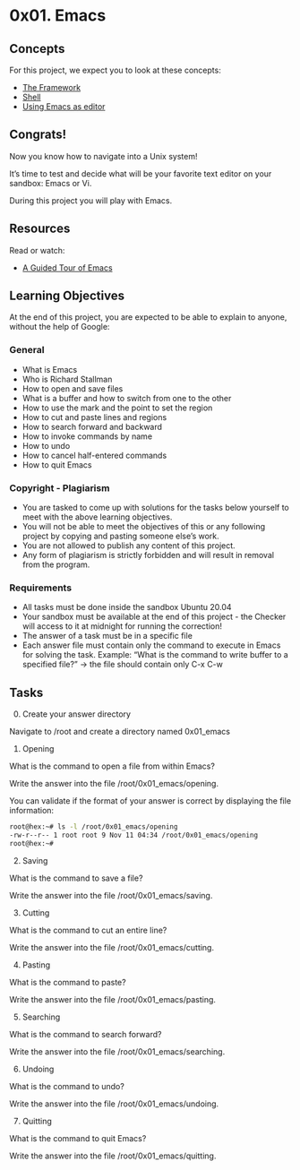 # 0x01. Emacs

## Concepts

For this project, we expect you to look at these concepts:

+ [The Framework](https://savanna.alxafrica.com/concepts/559)
+ [Shell](https://savanna.alxafrica.com/concepts/9)
+ [Using Emacs as editor](https://savanna.alxafrica.com/concepts/54)

## Congrats!

Now you know how to navigate into a Unix system!

It’s time to test and decide what will be your favorite text editor on your sandbox: Emacs or Vi.

During this project you will play with Emacs.

## Resources

Read or watch:

+ [A Guided Tour of Emacs](https://www.gnu.org/software/emacs/tour/)

## Learning Objectives

At the end of this project, you are expected to be able to explain to anyone, without the help of Google:

### General

+ What is Emacs
+ Who is Richard Stallman
+ How to open and save files
+ What is a buffer and how to switch from one to the other
+ How to use the mark and the point to set the region
+ How to cut and paste lines and regions
+ How to search forward and backward
+ How to invoke commands by name
+ How to undo
+ How to cancel half-entered commands
+ How to quit Emacs

### Copyright - Plagiarism

+ You are tasked to come up with solutions for the tasks below yourself to meet with the above learning objectives.
+ You will not be able to meet the objectives of this or any following project by copying and pasting someone else’s work.
+ You are not allowed to publish any content of this project.
+ Any form of plagiarism is strictly forbidden and will result in removal from the program.

### Requirements
+ All tasks must be done inside the sandbox Ubuntu 20.04
+ Your sandbox must be available at the end of this project - the Checker will access to it at midnight for running the correction!
+ The answer of a task must be in a specific file
+ Each answer file must contain only the command to execute in Emacs for solving the task. Example: “What is the command to write buffer to a specified file?” -> the file should contain only C-x C-w

## Tasks

0. Create your answer directory

Navigate to /root and create a directory named 0x01_emacs

1. Opening

What is the command to open a file from within Emacs?

Write the answer into the file /root/0x01_emacs/opening.

You can validate if the format of your answer is correct by displaying the file information:

```bash
root@hex:~# ls -l /root/0x01_emacs/opening
-rw-r--r-- 1 root root 9 Nov 11 04:34 /root/0x01_emacs/opening
root@hex:~# 
```

2. Saving

What is the command to save a file?

Write the answer into the file /root/0x01_emacs/saving.

3. Cutting

What is the command to cut an entire line?

Write the answer into the file /root/0x01_emacs/cutting.

4. Pasting

What is the command to paste?

Write the answer into the file /root/0x01_emacs/pasting.

5. Searching

What is the command to search forward?

Write the answer into the file /root/0x01_emacs/searching.

6. Undoing

What is the command to undo?

Write the answer into the file /root/0x01_emacs/undoing.

7. Quitting

What is the command to quit Emacs?

Write the answer into the file /root/0x01_emacs/quitting.

